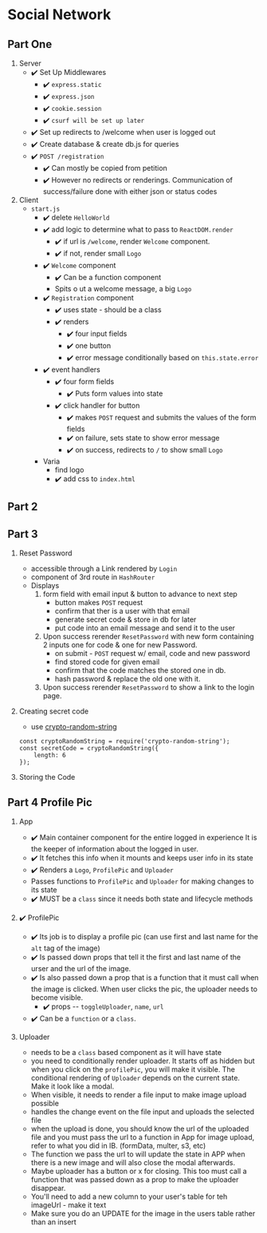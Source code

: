 # Social Network

## Part One

1. Server
    - ✔️ Set Up Middlewares
        - ✔️ `express.static`
        * ✔️ `express.json`
        * ✔️ `cookie.session`
        * ✔️ `csurf will be set up later`
    - ✔️ Set up redirects to /welcome when user is logged out
    * ✔️ Create database & create db.js for queries
    * ✔️ `POST /registration`
        - ✔️ Can mostly be copied from petition
        * ✔️ However no redirects or renderings. Communication of success/failure done with either json or status codes
2. Client
    - `start.js`
        - ✔️ delete `HelloWorld`
        - ✔️ add logic to determine what to pass to `ReactDOM.render`
            - ✔️ if url is `/welcome`, render `Welcome` component.
            - ✔️ if not, render small `Logo`
        - ✔️ `Welcome` component
            - ✔️ Can be a function component
            - Spits o ut a welcome message, a big `Logo`
        - ✔️ `Registration` component
            - ✔️ uses state - should be a class
            - ✔️ renders
                - ✔️ four input fields
                - ✔️ one button
                - ✔️ error message conditionally based on `this.state.error`
        - ✔️ event handlers
            - ✔️ four form fields
                - ✔️ Puts form values into state
            * ✔️ click handler for button
                - ✔️ makes `POST` request and submits the values of the form fields
                - ✔️ on failure, sets state to show error message
                - ✔️ on success, redirects to `/` to show small `Logo`
        * Varia
            - find logo
            - ✔️ add css to `index.html`

## Part 2

## Part 3

1. Reset Password
    - accessible through a Link rendered by `Login`
    - component of 3rd route in `HashRouter`
    - Displays
        1. form field with email input & button to advance to next step
            - button makes `POST` request
            - confirm that ther is a user with that email
            - generate secret code & store in db for later
            - put code into an email message and send it to the user
        2. Upon success rerender `ResetPassword` with new form containing 2 inputs one for code & one for new Password.
            - on submit - `POST` request w/ email, code and new password
            - find stored code for given email
            - confirm that the code matches the stored one in db.
            - hash password & replace the old one with it.
        3. Upon success rerender `ResetPassword` to show a link to the login page.
2. Creating secret code

    - use [crypto-random-string](https://github.com/sindresorhus/crypto-random-string#readme)

    ```
    const cryptoRandomString = require('crypto-random-string');
    const secretCode = cryptoRandomString({
        length: 6
    });
    ```

3. Storing the Code

## Part 4 Profile Pic

1. App

    - ✔️ Main container component for the entire logged in experience It is the keeper of information about the logged in user.
    - ✔️ It fetches this info when it mounts and keeps user info in its state
    - ✔️ Renders a `Logo`, `ProfilePic` and `Uploader`
    - Passes functions to `ProfilePic` and `Uploader` for making changes to its state
    - ✔️ MUST be a `class` since it needs both state and lifecycle methods

2. ✔️ ProfilePic

    - ✔️ Its job is to display a profile pic (can use first and last name for the `alt` tag of the image)
    - ✔️ Is passed down props that tell it the first and last name of the urser and the url of the image.
    - ✔️ Is also passed down a prop that is a function that it must call when the image is clicked. When user clicks the pic, the uploader needs to become visible.
        - ✔️ props -- `toggleUploader`, `name`, `url`
    - ✔️ Can be a `function` or a `class`.

3. Uploader

    - needs to be a `class` based component as it will have state
    - you need to conditionally render uploader. It starts off as hidden but when you click on the `profilePic`, you will make it visible. The conditional rendering of `Uploader` depends on the current state. Make it look like a modal.
    - When visible, it needs to render a file input to make image upload possible
    - handles the change event on the file input and uploads the selected file
    - when the upload is done, you should know the url of the uploaded file and you must pass the url to a function in App
      for image upload, refer to what you did in IB. (formData, multer, s3, etc)
    - The function we pass the url to will update the state in APP when there is a new image and will also close the modal afterwards.
    - Maybe uploader has a button or x for closing. This too must call a function that was passed down as a prop to make the uploader disappear.
    - You'll need to add a new column to your user's table for teh imageUrl - make it text
    - Make sure you do an UPDATE for the image in the users table rather than an insert
